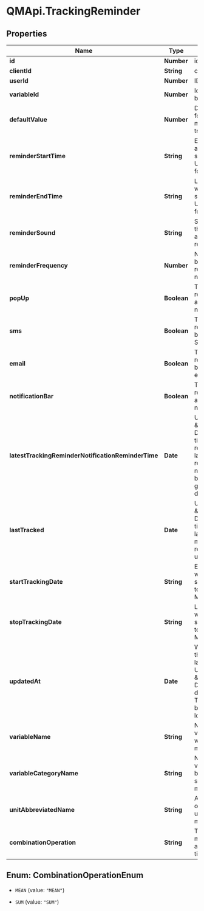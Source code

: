 # QMApi.TrackingReminder

## Properties
Name | Type | Description | Notes
------------ | ------------- | ------------- | -------------
**id** | **Number** | id | [optional] 
**clientId** | **String** | clientId | [optional] 
**userId** | **Number** | ID of User | [optional] 
**variableId** | **Number** | Id for the variable to be tracked | 
**defaultValue** | **Number** | Default value to use for the measurement when tracking | 
**reminderStartTime** | **String** | Earliest time of day at which reminders should appear in UTC HH:MM:SS format | [optional] 
**reminderEndTime** | **String** | Latest time of day at which reminders should appear in UTC HH:MM:SS format | [optional] 
**reminderSound** | **String** | String identifier for the sound to accompany the reminder | [optional] 
**reminderFrequency** | **Number** | Number of seconds between one reminder and the next | 
**popUp** | **Boolean** | True if the reminders should appear as a popup notification | [optional] 
**sms** | **Boolean** | True if the reminders should be delivered via SMS | [optional] 
**email** | **Boolean** | True if the reminders should be delivered via email | [optional] 
**notificationBar** | **Boolean** | True if the reminders should appear in the notification bar | [optional] 
**latestTrackingReminderNotificationReminderTime** | **Date** | UTC ISO 8601 \&quot;YYYY-MM-DDThh:mm:ss\&quot;  timestamp for the reminder time of the latest tracking reminder notification that has been pre-emptively generated in the database | [optional] 
**lastTracked** | **Date** | UTC ISO 8601 \&quot;YYYY-MM-DDThh:mm:ss\&quot;  timestamp for the last time a measurement was received for this user and variable | [optional] 
**startTrackingDate** | **String** | Earliest date on which the user should be reminded to track in YYYY-MM-DD format | [optional] 
**stopTrackingDate** | **String** | Latest date on which the user should be reminded to track in YYYY-MM-DD format | [optional] 
**updatedAt** | **Date** | When the record in the database was last updated. Use UTC ISO 8601 \&quot;YYYY-MM-DDThh:mm:ss\&quot;  datetime format. Time zone should be UTC and not local. | [optional] 
**variableName** | **String** | Name of the variable to be used when sending measurements | [optional] 
**variableCategoryName** | **String** | Name of the variable category to be used when sending measurements | [optional] 
**unitAbbreviatedName** | **String** | Abbreviated name of the unit to be used when sending measurements | [optional] 
**combinationOperation** | **String** | The way multiple measurements are aggregated over time | [optional] 


<a name="CombinationOperationEnum"></a>
## Enum: CombinationOperationEnum


* `MEAN` (value: `"MEAN"`)

* `SUM` (value: `"SUM"`)





